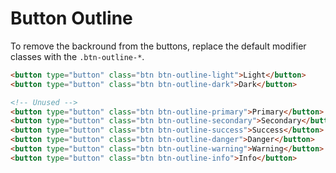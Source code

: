 # Button Outline

To remove the backround from the buttons, replace the default modifier classes with the `.btn-outline-*`.

<!-- STORY -->

```html
<button type="button" class="btn btn-outline-light">Light</button>
<button type="button" class="btn btn-outline-dark">Dark</button>

<!-- Unused -->
<button type="button" class="btn btn-outline-primary">Primary</button>
<button type="button" class="btn btn-outline-secondary">Secondary</button>
<button type="button" class="btn btn-outline-success">Success</button>
<button type="button" class="btn btn-outline-danger">Danger</button>
<button type="button" class="btn btn-outline-warning">Warning</button>
<button type="button" class="btn btn-outline-info">Info</button>
```